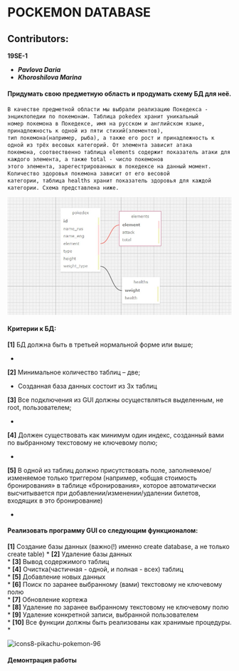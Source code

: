 # POCKEMON DATABASE
## Contributors:
**19SE-1**
* ***Pavlova Daria*** 
* ***Khoroshilova Marina***

#### Придумать свою предметную область и продумать схему БД для неё.
	В качестве предметной области мы выбрали реализацию Покедекса - энциклопедии по покемонам. Таблица pokedex хранит уникальный
	номер покемона в Покедексе, имя на русском и английском языке, принадлежность к одной из пяти стихий(элементов), 
	тип покемона(например, рыба), а также его рост и принадлежность к одной из трёх весовых категорий. От элемента зависит атака
	покемона, соотвественно таблица elements содержит показатель атаки для каждого элемента, а также total - число покемонов
	этого элемента, зарегестрированных в покедексе на данный момент. Количество здоровья покемона зависит от его весовой
	категории, таблица healths хранит показатель здоровья для каждой категории. Схема представлена ниже.
	
    
![alt text](https://github.com/jswark/dataBaseProject/blob/readme/new_schema.jpg)​

#### Критерии к БД:
**[1]** БД должна быть в третьей нормальной форме или выше;

*
 
**[2]** Минимальное количество таблиц – две;

* Созданная база данных состоит из 3х таблиц 

**[3]** Все подключения из GUI должны осуществляться выделенным, не root, пользователем;

* 

**[4]** Должен существовать как минимум один индекс, 
    созданный вами по выбранному текстовому не ключевому полю;

* 

**[5]** В одной из таблиц должно присутствовать поле, заполняемое/изменяемое только триггером 
(например, «общая стоимость бронирования» в таблице «бронирования», которое автоматически 
высчитывается при добавлении/изменении/удалении билетов, входящих в это бронирование)

*

#### Реализовать программу GUI со следующим функционалом:
**[1]** Создание базы данных (важно(!) именно create database, а не только create table) 
* 
**[2]** Удаление базы данных  
*
**[3]** Вывод содержимого таблиц  
*
**[4]** Очистка(частичная - одной, и полная - всех) таблиц  
*
**[5]** Добавление новых данных  
*
**[6]** Поиск по заранее выбранному (вами) текстовому не ключевому полю  
*
**[7]** Обновление кортежа  
*
**[8]** Удаление по заранее выбранному текстовому не ключевому полю  
*
**[9]** Удаление конкретной записи, выбранной пользователем  
*
**[10]** Все функции должны быть реализованы как хранимые процедуры. 
* 

![icons8-pikachu-pokemon-96](https://user-images.githubusercontent.com/55359172/121788046-d6aa7c80-cbd2-11eb-8a66-7bf7121a7305.png)


#### Демонтрация работы 
